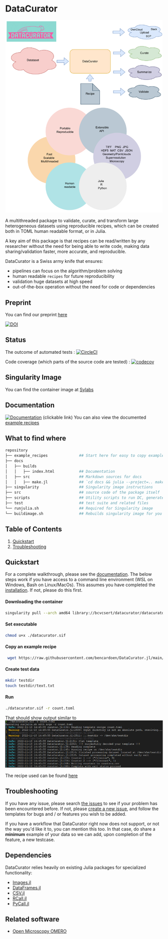 # DataCurator

<img src="overview.png" alt="Concept" width="600"/>

A multithreaded package to validate, curate, and transform large heterogeneous datasets using reproducible recipes, which can be created both in TOML human readable format, or in Julia.

A key aim of this package is that recipes can be read/written by any researcher without the need for being able to write code, making data sharing/validation faster, more accurate, and reproducible.

DataCurator is a Swiss army knife that ensures:
- pipelines can focus on the algorithm/problem solving
- human readable `recipes` for future reproducibility
- validation huge datasets at high speed
- out-of-the-box operation without the need for code or dependencies

## Preprint
You can find our preprint [here](https://www.researchgate.net/publication/368557426_DataCuratorjl_Efficient_portable_and_reproducible_validation_curation_and_transformation_of_large_heterogeneous_datasets_using_human-readable_recipes_compiled_into_machine_verifiable_templates)

<!-- ![Concept](overview.png) -->

<!-- ![Concept](whatami.png) -->

[![DOI](https://zenodo.org/badge/DOI/10.5281/zenodo.7527517.svg)](https://doi.org/10.5281/zenodo.7527517)

## Status
The outcome of automated tests : [![CircleCI](https://dl.circleci.com/status-badge/img/gh/bencardoen/DataCurator.jl/tree/main.svg?style=svg&circle-token=fd1f85a0afddb5f49ddc7a7252aad2a1ddaf80f9)](https://dl.circleci.com/status-badge/redirect/gh/bencardoen/DataCurator.jl/tree/main)

Code coverage (which parts of the source code are tested) : [![codecov](https://codecov.io/gh/bencardoen/DataCurator.jl/branch/main/graph/badge.svg?token=GI7MQH1VNA)](https://codecov.io/gh/bencardoen/DataCurator.jl)

## Singularity Image

You can find the container image at [Sylabs](https://cloud.sylabs.io/library/bcvcsert/datacurator/datacurator)

## Documentation
[![Documentation](https://img.shields.io/badge/docs-stable-blue.svg)](https://github.com/bencardoen/DataCurator.jl/blob/main/docs/src/index.md) (clickable link)
You can also view the documented [example recipes](https://github.com/bencardoen/DataCurator.jl/blob/main/example_recipes)

## What to find where
```bash
repository
├── example_recipes              ## Start here for easy to copy example recipes
├── docs
│   ├── builds
│   │   ├── index.html           ## Documentation
│   ├── src                      ## Markdown sources for docs
│   │   ├── make.jl              ## `cd docs && julia --project=.. make.jl` to rebuild docs
├── singularity                  ## Singularity image instructions
├── src                          ## source code of the package itself
├── scripts                      ## Utility scripts to run DC, generate test data, ...
├── test                         ## test suite and related files
└── runjulia.sh                  ## Required for Singularity image
└── buildimage.sh                ## Rebuilds singularity image for you (Needs root !!)
```


## Table of Contents
1. [Quickstart](#quickstart)
2. [Troubleshooting](#faq)

<a name="installation"></a>
## Quickstart
For a complete walkthrough, please see the [documentation](https://github.com/bencardoen/DataCurator.jl/blob/main/docs/src/index.md).
The below steps work if you have access to a command line environment (WSL on Windows, Bash on Linux/MacOs). 
This assumes you have completed the [installation](https://github.com/bencardoen/DataCurator.jl/blob/main/docs/src/installation.md).
If not, please do this first.
 
 
#### Downloading the container
```bash
singularity pull --arch amd64 library://bcvcsert/datacurator/datacurator:latest
```
#### Set executable
```bash
chmod u+x ./datacurator.sif
```
#### Copy an example recipe
```bash
 wget https://raw.githubusercontent.com/bencardoen/DataCurator.jl/main/example_recipes/count.toml
```
#### Create test data
```bash
mkdir testdir
touch testdir/text.txt
```
#### Run
```bash
./datacurator.sif -r count.toml
```

That should show output similar to
![Results](outcome.png)

The recipe used can be found [here](https://raw.githubusercontent.com/bencardoen/DataCurator.jl/main/example_recipes/count.toml)

<a name="faq"></a>
## Troubleshooting
If you have any issue, please search [the issues](https://github.com/bencardoen/DataCurator.jl/issues) to see if your problem has been encountered before. 
If not, please [create a new issue](https://github.com/bencardoen/DataCurator.jl/issues/new/choose), and follow the templates for bugs and / or features you wish to be added.

If you have a workflow that DataCurator right now does not support, or not the way you'd like it to, you can mention this too. In that case, do share a **minimum** example of your data so we can add, upon completion of the feature, a new testcase.

## Dependencies
DataCurator relies heavily on existing Julia packages for specialized functionality:
- [Images.jl](https://github.com/JuliaImages/Images.jl)
- [DataFrames.jl](https://dataframes.juliadata.org/stable/)
- [CSV.jl](https://csv.juliadata.org/stable/)
- [RCall.jl](https://github.com/JuliaInterop/RCall.jl)
- [PyCall.jl](https://github.com/JuliaPy/PyCall.jl)

## Related software
- [Open Microscopy OMERO](https://www.openmicroscopy.org/omero/)
